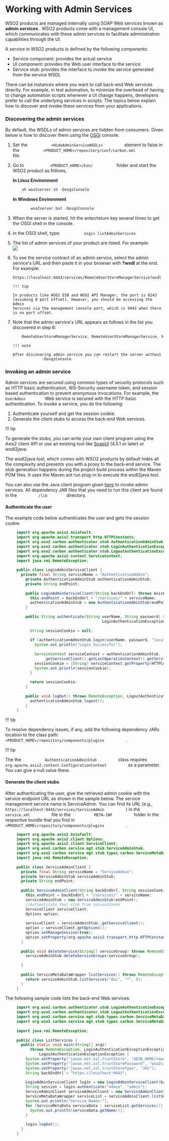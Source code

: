 # Working with Admin Services

WSO2 products are managed internally using SOAP Web services known as
**admin services** . WSO2 products come with a management console UI,
which communicates with these admin services to facilitate
administration capabilities through the UI.

A service in WSO2 products is defined by the following components:

-   Service component: provides the actual service
-   UI component: provides the Web user interface to the service
-   Service stub: provides the interface to invoke the service generated
    from the service WSDL

There can be instances where you want to call back-end Web services
directly. For example, in test automation, to minimize the overhead of
having to change automation scripts whenever a UI change happens,
developers prefer to call the underlying services in scripts. The topics
below explain how to discover and invoke these services from your
applications.

### Discovering the admin services

By default, the WSDLs of admin services are hidden from consumers. Given
below is how to discover them using the
[OSGi](https://www.osgi.org/developer/) console.

1.  Set the `           <HideAdminServiceWSDLs>          ` element to
    false in the
    `           <PRODUCT_HOME>/repository/conf/carbon.xml          `
    file.
2.  Go to `            <PRODUCT_HOME>/bin/           ` folder and start
    the WSO2 product as follows,

    **In Linux Environment**

    ``` java
        sh wso2server.sh -DosgiConsole
    ```

    **In Windows Environment**

    ``` java
            wso2server.bat -DosgiConsole
    ```

3.  When the server is started, hit the enter/return key several times
    to get the OSGI shell in the console.
4.  In the OSGI shell, type:
    `           osgi> listAdminServices          `
5.  The list of admin services of your product are listed. For
    example:  
    ![](attachments/38479046/75108145.png)
6.  To see the service contract of an admin service, select the admin
    service's URL and then paste it in your browser with **?wsdl** at
    the end. For example:  
    `            https://localhost:9443/services/RemoteUserStoreManagerService?wsdl           `

        !!! tip
    
        In products like WSO2 ESB and WSO2 API Manager, the port is 8243
        (assuming 0 port offset). However, you should be accessing the Admin
        Services via the management console port, which is 9443 when there
        is no port offset.
    

7.  Note that the admin service's URL appears as follows in the list you
    discovered in step 6:

    ``` java
        RemoteUserStoreManagerService, RemoteUserStoreManagerService, https://<host IP>:9443/services/RemoteUserStoreManagerService/  
    ```

        !!! note
    
        After discovering admin service you can restart the server without
        `            -DosgiConsole           `
    

### Invoking an admin service

Admin services are secured using common types of security protocols such
as HTTP basic authentication, WS-Security username token, and session
based authentication to prevent anonymous invocations. For example, the
`          UserAdmin         ` Web service is secured with the HTTP
basic authentication. To invoke a service, you do the following:

1.  Authenticate yourself and get the session cookie.
2.  Generate the client stubs to access the back-end Web services.

!!! tip

To generate the stubs, you can write your own client program using the
Axis2 client API or use an existing tool like
[SoapUI](http://www.soapui.org/) (4.5.1 or later) or wsdl2java.

The wsdl2java tool, which comes with WSO2 products by default hides all
the complexity and presents you with a proxy to the back-end service.
The stub generation happens during the project build process within the
Maven POM files. It uses the Maven ant run plug-in to execute the
wsdl2java tool.

You can also use the Java client program given
[here](https://svn.wso2.org/repos/wso2/people/asela/user-mgt/remote-user-api/4.2.X/)
to invoke admin services. All dependency JAR files that you need to run
this client are found in the `          /lib         ` directory.


#### Authenticate the user

The example code below authenticates the user and gets the session
cookie:

  

``` java
     import org.apache.axis2.AxisFault;  
     import org.apache.axis2.transport.http.HTTPConstants;  
     import org.wso2.carbon.authenticator.stub.AuthenticationAdminStub;  
     import org.wso2.carbon.authenticator.stub.LoginAuthenticationExceptionException;  
     import org.wso2.carbon.authenticator.stub.LogoutAuthenticationExceptionException;  
     import org.apache.axis2.context.ServiceContext;  
     import java.rmi.RemoteException;  
       
     public class LoginAdminServiceClient {  
       private final String serviceName = "AuthenticationAdmin";  
         private AuthenticationAdminStub authenticationAdminStub;  
         private String endPoint;  
       
         public LoginAdminServiceClient(String backEndUrl) throws AxisFault {  
           this.endPoint = backEndUrl + "/services/" + serviceName;  
           authenticationAdminStub = new AuthenticationAdminStub(endPoint);  
         }  
       
         public String authenticate(String userName, String password) throws RemoteException,  
                                           LoginAuthenticationExceptionException {  
       
           String sessionCookie = null;  
       
           if (authenticationAdminStub.login(userName, password, "localhost")) {  
             System.out.println("Login Successful");  
       
             ServiceContext serviceContext = authenticationAdminStub.  
                 _getServiceClient().getLastOperationContext().getServiceContext();  
             sessionCookie = (String) serviceContext.getProperty(HTTPConstants.COOKIE_STRING);  
             System.out.println(sessionCookie);  
           }  
       
           return sessionCookie;  
         }  
       
         public void logOut() throws RemoteException, LogoutAuthenticationExceptionException {  
           authenticationAdminStub.logout();  
         }  
     }
```

!!! tip

To resolve dependency issues, if any, add the following dependency JARs
location to the class path:
`           <PRODUCT_HOME>/repository/components/plugins          ` .

!!! tip

The the `           AuthenticationAdminStub          ` class requires
`           org.apache.axis2.context.ConfigurationContext          ` as
a parameter. You can give a null value there.


#### Generate the client stubs

After authenticating the user, give the retrieved admin cookie with the
service endpoint URL as shown in the sample below. The service
management service name is ServiceAdmin. You can find its URL (e.g.,
`           https://localhost:9443/services/ServiceAdmin          ` ) in
the `           service.xml          ` file in the
`           META-INF          ` folder in the respective bundle that you
find in
`           <PRODUCT_HOME>/repository/components/plugins          ` .

``` java
     import org.apache.axis2.AxisFault;  
     import org.apache.axis2.client.Options;  
     import org.apache.axis2.client.ServiceClient;  
     import org.wso2.carbon.service.mgt.stub.ServiceAdminStub;  
     import org.wso2.carbon.service.mgt.stub.types.carbon.ServiceMetaDataWrapper;  
     import java.rmi.RemoteException;  
       
     public class ServiceAdminClient {  
       private final String serviceName = "ServiceAdmin";  
       private ServiceAdminStub serviceAdminStub;  
       private String endPoint;  
       
       public ServiceAdminClient(String backEndUrl, String sessionCookie) throws AxisFault {  
         this.endPoint = backEndUrl + "/services/" + serviceName;  
         serviceAdminStub = new ServiceAdminStub(endPoint);  
         //Authenticate Your stub from sessionCooke  
         ServiceClient serviceClient;  
         Options option;  
       
         serviceClient = serviceAdminStub._getServiceClient();  
         option = serviceClient.getOptions();  
         option.setManageSession(true);  
         option.setProperty(org.apache.axis2.transport.http.HTTPConstants.COOKIE_STRING, sessionCookie);  
       }  
       
       public void deleteService(String[] serviceGroup) throws RemoteException {  
         serviceAdminStub.deleteServiceGroups(serviceGroup);  
       
       }  
       
       public ServiceMetaDataWrapper listServices() throws RemoteException {  
         return serviceAdminStub.listServices("ALL", "*", 0);  
       }  
     } 
```

The following sample code lists the back-end Web services:

``` java
     import org.wso2.carbon.authenticator.stub.LoginAuthenticationExceptionException;  
     import org.wso2.carbon.authenticator.stub.LogoutAuthenticationExceptionException;  
     import org.wso2.carbon.service.mgt.stub.types.carbon.ServiceMetaData;  
     import org.wso2.carbon.service.mgt.stub.types.carbon.ServiceMetaDataWrapper;  
       
     import java.rmi.RemoteException;  
       
     public class ListServices {  
       public static void main(String[] args)  
           throws RemoteException, LoginAuthenticationExceptionException,  
               LogoutAuthenticationExceptionException {  
         System.setProperty("javax.net.ssl.trustStore", "$ESB_HOME/repository/resources/security/wso2carbon.jks");  
         System.setProperty("javax.net.ssl.trustStorePassword", "wso2carbon");  
         System.setProperty("javax.net.ssl.trustStoreType", "JKS");  
         String backEndUrl = "https://localhost:9443";  
       
         LoginAdminServiceClient login = new LoginAdminServiceClient(backEndUrl);  
         String session = login.authenticate("admin", "admin");  
         ServiceAdminClient serviceAdminClient = new ServiceAdminClient(backEndUrl, session);  
         ServiceMetaDataWrapper serviceList = serviceAdminClient.listServices();  
         System.out.println("Service Names:");  
         for (ServiceMetaData serviceData : serviceList.getServices()) {  
           System.out.println(serviceData.getName());  
         }  
       
         login.logOut();  
       }  
     }  
```
